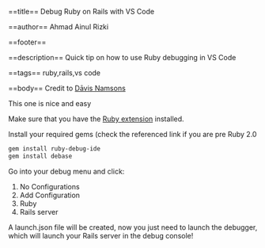 ==title==
Debug Ruby on Rails with VS Code

==author==
Ahmad Ainul Rizki

==footer==


==description==
Quick tip on how to use Ruby debugging in VS Code

==tags==
ruby,rails,vs code

==body==
Credit to [Dāvis Namsons](https://dev.to/dnamsons/ruby-debugging-in-vscode-3bkj)

This one is nice and easy

Make sure that you have the [Ruby extension](https://marketplace.visualstudio.com/items?itemName=rebornix.ruby) installed.

Install your required gems (check the referenced link if you are pre Ruby 2.0

```bash
gem install ruby-debug-ide
gem install debase
```

Go into your debug menu and click:

1. No Configurations
2. Add Configuration
3. Ruby
4. Rails server

A launch.json file will be created, now you just need to launch the debugger, which will launch your Rails server in the debug console!

